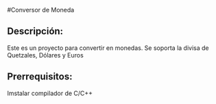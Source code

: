 #Conversor de Moneda
## Descripción:
Este es un proyecto para convertir en monedas. Se soporta la divisa de Quetzales, Dólares y Euros

## Prerrequisitos:
Imstalar compilador de C/C++